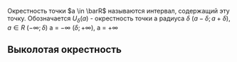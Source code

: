 Окрестность точки $a \in \barR$ называются интервал, содержащий эту точку.
Обозначается $U_\delta(a)$ - окрестность точки a радиуса $\delta$
$(a - \delta; a + \delta), a \in R$
$(-\infty; \delta)$ a = $-\infty$
$(\delta; +\infty)$, a = +$\infty$

## Выколотая окрестность